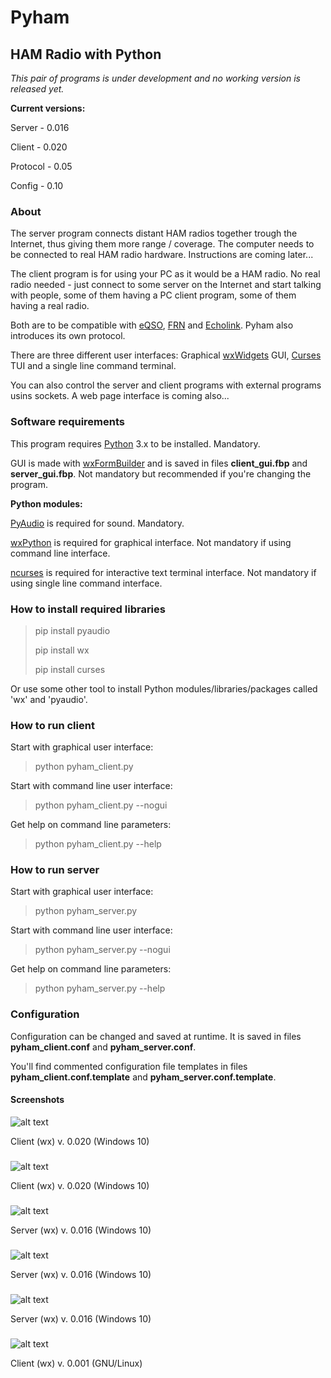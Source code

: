 # Pyham
## HAM Radio with Python
*This pair of programs is under development and no working version is released yet.*

**Current versions:**

Server - 0.016

Client - 0.020

Protocol - 0.05

Config - 0.10

### About
The server program connects distant HAM radios together trough the Internet, thus giving them more range / coverage. The computer needs to be connected to real HAM radio hardware. Instructions are coming later...

The client program is for using your PC as it would be a HAM radio. No real radio needed - just connect to some server on the Internet and start talking with people, some of them having a PC client program, some of them having a real radio.

Both are to be compatible with [eQSO](https://en.wikipedia.org/wiki/Radio_over_IP#eQSO), [FRN](http://www.freeradionetwork.eu/) and [Echolink](http://www.echolink.org/). Pyham also introduces its own protocol.

There are three different user interfaces: Graphical [wxWidgets](https://wxwidgets.org) GUI, [Curses](https://en.wikipedia.org/wiki/Curses_(programming_library)) TUI and a single line command terminal.

You can also control the server and client programs with external programs usins sockets. A web page interface is coming also...

### Software requirements
This program requires [Python](https://www.python.org/) 3.x to be installed. Mandatory.

GUI is made with [wxFormBuilder](https://github.com/wxFormBuilder/wxFormBuilder) and is saved in files **client_gui.fbp** and **server_gui.fbp**. Not mandatory but recommended if you're changing the program.

**Python modules:**

[PyAudio](https://pypi.org/project/PyAudio/) is required for sound. Mandatory.

[wxPython](https://pypi.org/project/wxPython/) is required for graphical interface. Not mandatory if using command line interface.

[ncurses]() is required for interactive text terminal interface. Not mandatory if using single line command interface.

### How to install required libraries
> pip install pyaudio
>
> pip install wx
>
> pip install curses

Or use some other tool to install Python modules/libraries/packages called 'wx' and 'pyaudio'.

### How to run client
Start with graphical user interface:

> python pyham_client.py

Start with command line user interface:

> python pyham_client.py --nogui

Get help on command line parameters:

> python pyham_client.py --help

### How to run server
Start with graphical user interface:

> python pyham_server.py

Start with command line user interface:

> python pyham_server.py --nogui

Get help on command line parameters:

> python pyham_server.py --help

### Configuration
Configuration can be changed and saved at runtime. It is saved in files **pyham_client.conf** and **pyham_server.conf**.

You'll find commented configuration file templates in files **pyham_client.conf.template** and **pyham_server.conf.template**. 

#### Screenshots
![alt text](http://titanix.net/~japek/pyham-client-0020-wx-windows.png)

Client (wx) v. 0.020 (Windows 10)

###

###

![alt text](http://titanix.net/~japek/pyham-client-settings-0020-wx-windows.png)

Client (wx) v. 0.020 (Windows 10)

###

###

![alt text](http://titanix.net/~japek/pyham-server-0016-wx-windows.png)

Server (wx) v. 0.016 (Windows 10)

###

###

![alt text](http://titanix.net/~japek/pyham-server-settings-0016-wx-windows.png)

Server (wx) v. 0.016 (Windows 10)

###

###

![alt text](http://titanix.net/~japek/pyham-server-stats-0016-wx-windows.png)

Server (wx) v. 0.016 (Windows 10)

###

###

![alt text](http://titanix.net/~japek/pyham-client-0001.png)

Client (wx) v. 0.001 (GNU/Linux)
